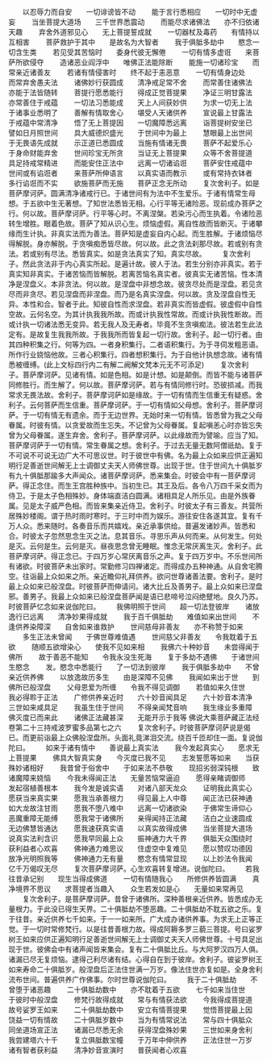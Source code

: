 <!-- { "loadSidebar": true } -->
　　以忍辱力而自安　　一切诽谤皆不动
　　能于言行悉相应　　一切时中无虚妄
　　当坐菩提大道场　　三千世界悉震动
　　而能尽求诸佛法　　亦不归依诸天趣
　　弃舍外道邪见心　　无上菩提誓成就
　　一切器杖及毒药　　有情持以互相害
　　菩萨救护于其中　　是故名为大智者
　　我于俱胝多劫中　　愍念一切含生类
　　若见受其苦恼时　　委身代彼无懈倦
　　一切有情多虚诳　　来菩萨所欲侵夺
　　造诸恶业阎浮中　　唯佛正法能除断
　　能施一切诸珍宝　　而常亲近诸善友
　　若诸有情侵害时　　终不起于恚恶意
　　一切有情身边处　　而常弃舍愚夫法
　　诸佛妙行获圆成　　清净戒足常不舍
　　而常善住诸佛法　　亦能于法皆随转
　　菩提行愿悉能行　　得成正觉菩提果
　　净证三明甘露法　　亦常善住于戒蕴
　　一切法习悉能成　　天上人间获妙供
　　为求一切无上法　　于诸事业悉明了
　　善解有情取舍心　　堪受人天诸供养
　　宣说最上甘露法　　于戒蕴中常清净
　　悟了无上菩提因　　一切魔障悉远离
　　诣菩提树安坐已　　譬如日月照世间
　　具大威德炽盛光　　于世间中为最上
　　慧眼最上出世间　　于无畏语先成就
　　示正道已悉圆成　　当施有情诸无畏
　　菩萨不起爱乐心　　于身命财能弃舍
　　世间珍宝无所贪　　当证无上菩提果
　　众等不舍菩提道　　具足持戒常精进
　　而能安住正法中　　远离一切诸谄诳
　　菩萨安住戒蕴中　　世间或有谄诳者
　　来菩萨所伸语言　　以真实语而教示
　　或有常持衣钵者　　多行谄诳而不实
　　欲施菩萨而无施　　菩萨正念无所动
　　复次舍利子。如是菩萨摩诃萨。圆满清净诸戒行已。于诸世间有为法中不生爱乐。于诸有情常生母想。于五欲中生无著想。了知世法悉皆无相。心行平等无诸险恶。现前成办菩萨之行。何以故。菩萨摩诃萨。行平等心时。不离涅槃。若染污心而生执着。令诸险恶转生增胜。眼着色故。菩萨了知从识心生。烦恼虚假。离自性故而皆断灭。于诸攀缘而生计执。非真实法而为善法。菩萨知是虚妄自内心起。而生胜解。于诸烦恼尽得解脱。身亦解脱。于贪嗔痴悉皆尽故。何以故。此之贪法刹那尽故。若或别有贪法。若或别有尽法。悉皆真实。如是贪法真实了知。真实尽故。
　　复次舍利子。然此贪法非于内心真实所起。是遍计故。彼人于法。若生分别亦非真实。若于真实知非真实。于诸苦恼而皆解脱。若离苦恼名真实者。彼真实无诸苦恼。性本清净是涅盘义。本非贪法。何以故。是涅盘中非想念故。彼贪尽处而是涅盘。若见贪尽而非贪尽。若见涅盘而非涅盘。而乃是名真实涅盘。何以故。贪及涅盘自性无异。本性和合。智者于此。知彼自性而求涅盘。若非真实而皆虚假。彼虚假中自性空故。云何名空。为其计执我我所故。而或计执我性常故。而或计执我性断故。而或计执一切诸法悉无变异。若无我人及无寿者。毕竟不生贪嗔痴法。彼法若生此法定有。是故复生我我所故。于我我所而皆复起一切行故。舍利子。起一切行者。由其四种积集之行。何等为四。一者身积集行。二者语积集行。为于寻伺发粗恶语。所作行业娆恼他故。三者心积集行。四者想积集行。为于自他计执想念故。诸有情悉被缠缚。(此上文标四行内二有解二阙解文梵本元无不可添足)
　　复次舍利子。菩萨摩诃萨。见诸有情。如是色相。如是计想。如是颠倒。而皆不能与诸菩萨同修胜行。而生解了。何以故。菩萨摩诃萨。若与有情同修行时。恐彼损减。而我常求无畏法故。舍利子。菩萨摩诃萨如是缘故。于一切有情而生信重无有疑惑。舍利子。云何菩萨而生信重。菩萨摩诃萨。于一切有情如父母想。舍利子。菩萨摩诃萨。于一切有情无有遗余。而于无边世界。无始时来一切有情。皆悉曾为我之父母眷属。时彼有情。以贪爱故而生忘失。不记曾为父母眷属。复起嗔恙心时亦皆忘失曾为父母眷属。遂生弃舍。舍利子。菩萨摩诃萨。以此缘故而为譬喻。应当了知。菩萨摩诃萨于一切有情。常生眷属之想。舍利子。于过去无量无数阿僧祇劫。复于不可说不可说无边广大不可思议世。时于彼世中有佛。名为最上众如来应供正遍知明行足善逝世间解无上士调御丈夫天人师佛世尊。出现于世。住于世间九十俱胝岁有九十俱胝那踰多大声闻众。诸菩萨摩诃萨。悉来集会。时彼会中有一菩萨摩诃萨。得正念住。而生王宫胜种族中。当初生已。其王及后。各令八万四千采女而为侍卫。于是太子色相殊妙。身体端直洁白圆满。诸相具足人所乐见。由是外族眷属。见是太子威严色相。而皆来集亲近侍卫。舍利子。时彼太子有三善友。共营所居殊妙楼阁。谓于热时雨时寒时。于三时中而为娱乐。游往安住各遂其宜。复有千万人众。悉来随时。各奏音乐而共嬉戏。亲近承事供给。普遍发诸妙声。皆悉和合。时彼太子忽然思念生灭之法。息其音乐。寻思乐声从何而来。从何发生。何处是灭。云何是生。云何是灭。昼夜思念曾无睡眠。惟念无常厌离生灭。舍利子。此菩萨摩诃萨。得正念已。于四万岁心常厌离音乐之声。复于四万岁中。不乐世间所有诸欲。时彼菩萨未出家时。常勤修习四禅诸定。而得成办五种神通。从自舍宅腾空。往诣最上众如来之所。亲近瞻仰礼拜供养。欲问世尊诸善法要。舍利子。是时最上众如来已般涅盘。时彼菩萨而伸请问。诸大比丘及善男子。最上众如来已涅盘邪。善男子。我最上众如来已般涅盘菩萨闻是语已悲啼号泣闷绝躄地。良久乃苏。时彼菩萨忆念如来说伽陀曰。
　　我佛明照于世间　　超一切法登彼岸
　　诸放逸行已远离　　清净妙果得成就
　　我于百千俱胝劫　　难值如来出世间
　　不逢供养染障深　　自舍如来谁救护
　　世间慈母非善友　　亦不称赞于如来
　　多生正法未曾闻　　于佛世尊难值遇
　　世间慈父非善友　　令我耽着于五欲
　　随顺五欲增染心　　使我不见如来相
　　我佛六十种妙音　　未尝得闻于佛所
　　故于善恶不能知　　令我永没生死海
　　复于多劫不遇佛　　于诸世间生愍念
　　发。愍念中悉能行　　了一切法到彼岸
　　我于俱胝多劫中　　不曾亲近供养佛
　　以放逸故历多生　　由是深障不见佛
　　我闻如来出于世　　到佛所已般涅盘
　　父母恩爱为所缠　　令我不得见调御
　　若值如来久住世　　我必得聆于正法
　　广修供养亲近时　　六十妙音闻具足
　　六十妙音本清净　　三世如来咸具足
　　我虽生住于世间　　不得亲闻梵音响
　　我生缘业多重障　　佛灭度已而来此
　　诸佛正法藏甚深　　无能开示于我等
佛说大乘菩萨藏正法经卷第二十三持戒波罗蜜多品第七之六
　　复次舍利子。时彼菩萨摩诃萨说是偈已。而更前诣最上众佛般涅盘所。头面礼竟涕泪交流。绕百千匝却住一面。复说伽陀曰。
　　如来于诸有情中　　善说最上真实法
　　我今发起真实心　　愿求无上菩提果
　　佛具大智真实身　　今灭度已我不见
　　志发誓愿等如来　　当获殊妙诸相好
　　我昔曾于俗舍中　　于如来法不恭敬
　　现招劣弱深钝根　　致诸魔障来娆恼
　　今我未得闻正法　　无量苦恼常逼迫
　　愿得亲睹调御师　　发起宿植善根本
　　我今发是诚实语　　对诸八部天龙众
　　证明我此真实心　　愿获当来真实果
　　愿我当承善根力　　得见最上人中尊
　　闻正法已获神通　　如大龙故注甘雨
　　愿我不堕八难中　　远离一切诸欲染
　　于佛常生谛仰心　　恶魔重障无能缚
　　愿我常于诸佛所　　亲得闻持正法藏
　　洁白之业速圆成　　无边佛慧皆通达
　　愿我速获真实语　　以真实故得成佛
　　当坐菩提大道场　　说真实法利含识
　　愿我早同最上众　　振神通力大千界
　　俱胝天众围绕时　　获利益者心欢喜
　　佛神通力难思议　　住虚空中复难见
　　愿以赞叹功德因　　放净光明照我等
　　佛神通力无有量　　愍念有情常显现
　　以上妙法令我闻　　亿千万偈叹无尽
　　复次菩萨摩诃萨。心生欢喜转复增进。说伽陀曰。
　　若我往昔承记别　　现生当得成佛道
　　一切有情随我心　　所修供养皆圆满
　　真净境界不思议　　求菩提者当趣入
　　众生若发如是心　　无量如来常再见
　　复次舍利子。是菩萨摩诃萨。昔曾于诸佛所。深种善根亲近供养。皆悉成办无量根力。于此没已得生天界。二十俱胝劫不堕恶趣。二十俱胝劫不耽五欲之乐。复于往昔。亲近供养七千如来。于一一如来所。广大成办诸供养事。为求无上正等正觉。于一切时常修梵行。以是往昔善根力故。得成阿耨多罗三藐三菩提。号曰娑罗树王如来应供正遍知明行足善逝世间解无上士调御丈夫天人师佛世尊。十号具足出现于世。彼佛会中有诸声闻皆来集会。复有二十俱胝比丘。与大阿罗汉四万人俱。诸漏已尽无复烦恼。逮得己利尽诸有结。心得自在到于彼岸。舍利子。彼娑罗树王如来寿命二十俱胝岁。般涅盘后正法住世满一万岁。像法住世亦复如是。全身舍利流布世间。普遍供养广作佛事。尔时世尊说伽陀曰。
　　我于二十俱胝劫　　不曾堕于诸恶趣
　　二十俱胝劫数中　　亦不耽着于五欲
　　七千如来当住世　　于彼时中般涅盘
　　修梵行故得成就　　常与有情获法欲
　　今我得成菩提道　　故号娑罗王如来
　　二十俱胝劫数中　　安立有情菩提果
　　觉悟菩提最上因　　饶益一切有情故
　　二十俱胝岁数中　　当为有情常说法
　　常与四十俱胝众　　同坐道场宣正法
　　诸漏已尽悉无余　　获得涅盘殊妙果
　　三世如来身舍利　　我尝建塔六十千
　　复立俱胝数宝幢　　于万年中伸供养
　　正法住世一万岁　　诸有智者获利益
　　清净妙音宣演时　　普获闻者心欢喜
